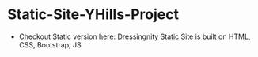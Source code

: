 # Static-Site-YHills-Project

- Checkout Static version here: [Dressingnity](https://sagargoswami2001.github.io/Static-Site-YHills-Project/)
Static Site is built on HTML, CSS, Bootstrap, JS
